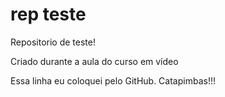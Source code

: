 # rep teste
 Repositorio de teste!

Criado durante a aula do curso em vídeo

Essa linha eu coloquei pelo GitHub. Catapimbas!!!
